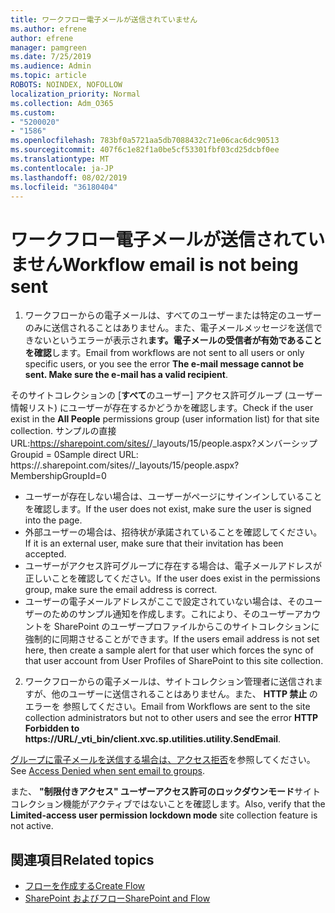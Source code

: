 ```yaml
---
title: ワークフロー電子メールが送信されていません
ms.author: efrene
author: efrene
manager: pamgreen
ms.date: 7/25/2019
ms.audience: Admin
ms.topic: article
ROBOTS: NOINDEX, NOFOLLOW
localization_priority: Normal
ms.collection: Adm_O365
ms.custom:
- "5200020"
- "1586"
ms.openlocfilehash: 783bf0a5721aa5db7088432c71e06cac6dc90513
ms.sourcegitcommit: 407f6c1e82f1a0be5cf53301fbf03cd25dcbf0ee
ms.translationtype: MT
ms.contentlocale: ja-JP
ms.lasthandoff: 08/02/2019
ms.locfileid: "36180404"
---
```

# <a name="workflow-email-is-not-being-sent"></a><span data-ttu-id="694b2-102">ワークフロー電子メールが送信されていません</span><span class="sxs-lookup"><span data-stu-id="694b2-102">Workflow email is not being sent</span></span>

1. <span data-ttu-id="694b2-103">ワークフローからの電子メールは、すべてのユーザーまたは特定のユーザーのみに送信されることはありません。また、電子メールメッセージを送信できないというエラーが表示され**ます。電子メールの受信者が有効であることを確認**します。</span><span class="sxs-lookup"><span data-stu-id="694b2-103">Email from workflows are not sent to all users or only specific users, or you see the error **The e-mail message cannot be sent. Make sure the e-mail has a valid recipient**.</span></span>

<span data-ttu-id="694b2-104">そのサイトコレクションの [**すべて**のユーザー] アクセス許可グループ (ユーザー情報リスト) にユーザーが存在するかどうかを確認します。</span><span class="sxs-lookup"><span data-stu-id="694b2-104">Check if the user exist in the **All People** permissions group (user information list) for that site collection.</span></span>  <span data-ttu-id="694b2-105">サンプルの直接 URL:<tenant>https://sharepoint.com/sites/<sitename>/_layouts/15/people.aspx?メンバーシップ Groupid = 0</span><span class="sxs-lookup"><span data-stu-id="694b2-105">Sample direct URL: https://<tenant>.sharepoint.com/sites/<sitename>/_layouts/15/people.aspx?MembershipGroupId=0</span></span>

- <span data-ttu-id="694b2-106">ユーザーが存在しない場合は、ユーザーがページにサインインしていることを確認します。</span><span class="sxs-lookup"><span data-stu-id="694b2-106">If the user does not exist, make sure the user is signed into the page.</span></span> 
- <span data-ttu-id="694b2-107">外部ユーザーの場合は、招待状が承諾されていることを確認してください。</span><span class="sxs-lookup"><span data-stu-id="694b2-107">If it is an external user, make sure that their invitation has been accepted.</span></span>
- <span data-ttu-id="694b2-108">ユーザーがアクセス許可グループに存在する場合は、電子メールアドレスが正しいことを確認してください。</span><span class="sxs-lookup"><span data-stu-id="694b2-108">If the user does exist in the permissions group, make sure the email address is correct.</span></span>
- <span data-ttu-id="694b2-109">ユーザーの電子メールアドレスがここで設定されていない場合は、そのユーザーのためのサンプル通知を作成します。これにより、そのユーザーアカウントを SharePoint のユーザープロファイルからこのサイトコレクションに強制的に同期させることができます。</span><span class="sxs-lookup"><span data-stu-id="694b2-109">If the users email address is not set here, then create a sample alert for that user which forces the sync of that user account from User Profiles of SharePoint to this site collection.</span></span>
 
2. <span data-ttu-id="694b2-110">ワークフローからの電子メールは、サイトコレクション管理者に送信されますが、他のユーザーに送信されることはありません。また、 **HTTP 禁止<spam> <spam>** のエラーを<spam> <spam>参照してください。</span><span class="sxs-lookup"><span data-stu-id="694b2-110">Email from Workflows are sent to the site collection administrators but not to other users and see the error **HTTP Forbidden to <spam><spam>https://URL/_vti_bin/client.xvc.sp.utilities.utility.SendEmail**<spam><spam>.</span></span>
 

<span data-ttu-id="694b2-111">[グループに電子メールを送信する場合は、アクセス拒否](https://docs.microsoft.com/sharepoint/support/server-admin/access-denied-when-send-an-email-to-groups)を参照してください。</span><span class="sxs-lookup"><span data-stu-id="694b2-111">See [Access Denied when sent email to groups](https://docs.microsoft.com/sharepoint/support/server-admin/access-denied-when-send-an-email-to-groups).</span></span>

<span data-ttu-id="694b2-112">また、 **"制限付きアクセス" ユーザーアクセス許可のロックダウンモード**サイトコレクション機能がアクティブではないことを確認します。</span><span class="sxs-lookup"><span data-stu-id="694b2-112">Also, verify that the **Limited-access user permission lockdown mode** site collection feature is not active.</span></span>

## <a name="related-topics"></a><span data-ttu-id="694b2-113">関連項目</span><span class="sxs-lookup"><span data-stu-id="694b2-113">Related topics</span></span>
- [<span data-ttu-id="694b2-114">フローを作成する</span><span class="sxs-lookup"><span data-stu-id="694b2-114">Create Flow</span></span>](https://support.office.com/article/Create-a-flow-for-a-list-or-library-in-SharePoint-Online-or-OneDrive-for-Business-a9c3e03b-0654-46af-a254-20252e580d01) 
- [<span data-ttu-id="694b2-115">SharePoint およびフロー</span><span class="sxs-lookup"><span data-stu-id="694b2-115">SharePoint and Flow</span></span>](https://flow.microsoft.com/blog/sharepoint-and-flow/) 


